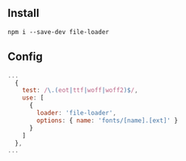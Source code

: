 ## Install
```
npm i --save-dev file-loader
```

## Config
```js
...
  {
    test: /\.(eot|ttf|woff|woff2)$/,
    use: [
      {
        loader: 'file-loader',
        options: { name: 'fonts/[name].[ext]' }
      }
    ]
  },
...
```
